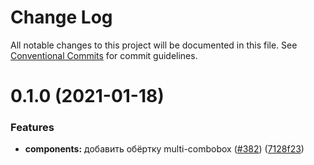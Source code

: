 # Change Log

All notable changes to this project will be documented in this file.
See [Conventional Commits](https://conventionalcommits.org) for commit guidelines.

# 0.1.0 (2021-01-18)


### Features

* **components:** добавить обёртку multi-combobox ([#382](https://github.com/gpn-prototypes/vega-ui/issues/382)) ([7128f23](https://github.com/gpn-prototypes/vega-ui/commit/7128f235a53d11cc7d847f41b5e5b3780eb297ca))
